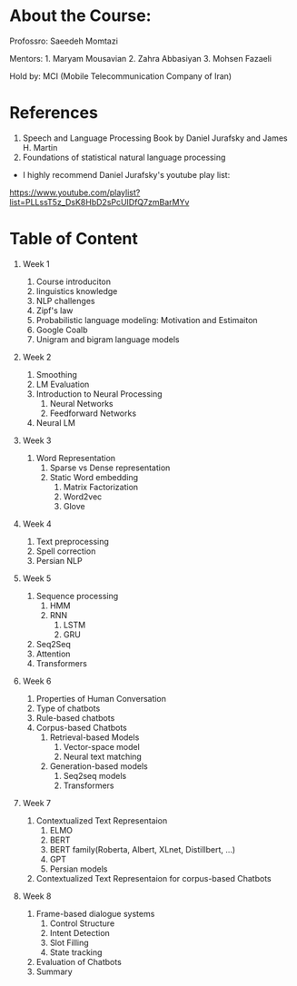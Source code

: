 # About the Course:

Profossro: Saeedeh Momtazi

Mentors: 1. Maryam Mousavian 2. Zahra Abbasiyan 3. Mohsen Fazaeli 

Hold by: MCI (Mobile Telecommunication Company of Iran)
# References

1. Speech and Language Processing Book by Daniel Jurafsky and James H. Martin
2. Foundations of statistical natural language processing

* I highly recommend Daniel Jurafsky's youtube play list:

https://www.youtube.com/playlist?list=PLLssT5z_DsK8HbD2sPcUIDfQ7zmBarMYv


# Table of Content

1. Week 1
    1. Course introduciton
    2. linguistics knowledge
    3. NLP challenges
    4. Zipf's law
    5. Probabilistic language modeling: Motivation and Estimaiton
    6. Google Coalb
    7. Unigram and bigram language models 
    
2. Week 2
    1. Smoothing
    2. LM Evaluation
    3. Introduction to Neural Processing
        1. Neural Networks
        2. Feedforward Networks
    4. Neural LM


3. Week 3
    1. Word Representation
        1. Sparse vs Dense representation
        2. Static Word embedding
            1. Matrix Factorization
            2. Word2vec
            3. Glove


4. Week 4
    1. Text preprocessing
    2. Spell correction
    3. Persian NLP


5. Week 5
    1. Sequence processing
        1. HMM
        2. RNN 
            1. LSTM
            2. GRU
    2. Seq2Seq
    3. Attention
    4. Transformers

6. Week 6
    1. Properties of Human Conversation
    2. Type of chatbots
    3. Rule-based chatbots
    4. Corpus-based Chatbots
        1. Retrieval-based Models
            1. Vector-space model
            2. Neural text matching 
        2. Generation-based models
            1. Seq2seq models
            2. Transformers
           
7. Week 7
    1. Contextualized Text Representaion
        1. ELMO
        2. BERT
        3. BERT family(Roberta, Albert, XLnet, Distillbert, ...)
        4. GPT
        5. Persian models
    2. Contextualized Text Representaion for corpus-based Chatbots
        
   
8. Week 8
    1. Frame-based dialogue systems 
        1. Control Structure 
        2. Intent Detection
        3. Slot Filling 
        4. State tracking
    3. Evaluation of Chatbots
    4. Summary
    
